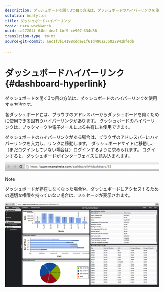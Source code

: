 ```yaml
---
description: ダッシュボードを開く3つ目の方法は、ダッシュボードのハイパーリンクを使用する方法です。
solution: Analytics
title: ダッシュボードハイパーリンク
topic: Data workbench
uuid: da27204f-64be-4ea1-8bf9-ce907e334d86
translation-type: tm+mt
source-git-commit: aec1f7b14198cdde91f61d490a235022943bfedb

---
```



# ダッシュボードハイパーリンク{#dashboard-hyperlink}

ダッシュボードを開く3つ目の方法は、ダッシュボードのハイパーリンクを使用する方法です。

各ダッシュボードには、ブラウザのアドレスバーからダッシュボードを開くために使用できる固有のハイパーリンクがあります。 ダッシュボードのハイパーリンクは、ブックマークや電子メールによる共有にも使用できます。

ダッシュボードのハイパーリンクがある場合は、ブラウザのアドレスバーにハイパーリンクを入力し、リンクに移動します。 ダッシュボードサイトに移動し、（まだログインしていない場合は）ログインするように求められます。 ログインすると、ダッシュボードがインターフェイスに読み込まれます。

![](assets/db_hyperlink.png)

>[!NOTE]
>
>ダッシュボードが存在しなくなった場合や、ダッシュボードにアクセスするための適切な権限を持っていない場合は、メッセージが表示されます。

![](assets/db_hyperlink2.png)

